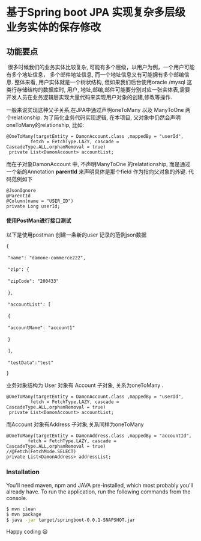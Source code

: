 
# 基于Spring boot JPA 实现复杂多层级业务实体的保存修改



## 功能要点

​	很多时候我们的业务实体比较复杂, 可能有多个层级，以用户为例，一个用户可能有多个地址信息， 多个邮件地址信息, 而一个地址信息又有可能拥有多个邮编信息. 整体来看, 用户实体就是一个树状结构, 但如果我们后台使用oracle /mysql 这类行存储结构的数据库时, 用户, 地址,邮编,邮件可能要分别对应一张实体表,需要开发人员在业务逻辑层实现大量代码来实现用户对象的创建,修改等操作. 

一般来说实现这种父子关系,在JPA中通过声明oneToMany 以及 ManyToOne 两个relationship. 为了简化业务代码实现逻辑, 在本项目, 父对象中仍然会声明oneToMany的relationship, 比如:

```
@OneToMany(targetEntity = DamonAccount.class ,mappedBy = "userId",
         fetch = FetchType.LAZY, cascade = CascadeType.ALL,orphanRemoval = true)
 private List<DamonAccount> accountList;
```

而在子对象DamonAccount 中, 不声明ManyToOne 的relatationship, 而是通过一个新的Annotation **parentId** 来声明具体是那个field 作为指向父对象的外键. 代码范例如下

```
@JsonIgnore
@ParentId
@Column(name = "USER_ID")
private Long userId;
```



#### 使用PostMan进行接口测试

以下是使用postman 创建一条新的user 记录的范例json数据

`{`    

​    `"name": "damone-commerce222",`    

​    `"zip": {` 

​        `"zipCode": "200433"`        

​    `},`

​    `"accountList": [`

​        `{`        

​            `"accountName": "account1"`                  

​        `}`

​    `],`    

​    `"testData":"test"`

`}`

业务对象结构为 User 对象有 Account 子对象, 关系为oneToMany .

```
@OneToMany(targetEntity = DamonAccount.class ,mappedBy = "userId",
         fetch = FetchType.LAZY, cascade = CascadeType.ALL,orphanRemoval = true)
 private List<DamonAccount> accountList;
```

而Account 对象有Address 子对象,关系同样为oneToMany

```
@OneToMany(targetEntity = DamonAddress.class ,mappedBy = "accountId",
        fetch = FetchType.LAZY, cascade = CascadeType.ALL,orphanRemoval = true)
//@Fetch(FetchMode.SELECT)
private List<DamonAddress> addressList;
```



### Installation

You'll need maven, npm and JAVA pre-installed, which most probably you'll already have.  To run the application, run the following commands from the console.

```sh
$ mvn clean
$ mvn package
$ java -jar target/springboot-0.0.1-SNAPSHOT.jar
```



Happy coding 😃

